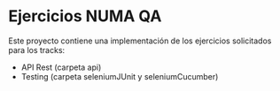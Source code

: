 # Ejercicios NUMA QA

Este proyecto contiene una implementación de los ejercicios solicitados para los tracks:

* API Rest (carpeta api)
* Testing (carpeta seleniumJUnit y seleniumCucumber)
